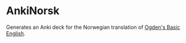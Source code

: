# AnkiNorsk

Generates an Anki deck for the Norwegian translation of [Ogden's Basic English](http://ogden.basic-english.org/words.html).